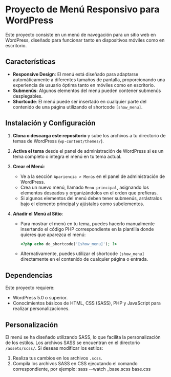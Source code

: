 # Proyecto de Menú Responsivo para WordPress

Este proyecto consiste en un menú de navegación para un sitio web en WordPress, diseñado para funcionar tanto en dispositivos móviles como en escritorio. 

## Características

- **Responsive Design**: El menú está diseñado para adaptarse automáticamente a diferentes tamaños de pantalla, proporcionando una experiencia de usuario óptima tanto en móviles como en escritorio.
- **Submenús**: Algunos elementos del menú pueden contener submenús desplegables.
- **Shortcode**: El menú puede ser insertado en cualquier parte del contenido de una página utilizando el shortcode `[show_menu]`.

## Instalación y Configuración

1. **Clona o descarga este repositorio** y sube los archivos a tu directorio de temas de WordPress (`wp-content/themes/`).

2. **Activa el tema** desde el panel de administración de WordPress si es un tema completo o integra el menú en tu tema actual.

3. **Crear el Menú**:
   - Ve a la sección `Apariencia > Menús` en el panel de administración de WordPress.
   - Crea un nuevo menú, llamado `Menu principal`, asignando los elementos deseados y organizándolos en el orden que prefieras.
   - Si algunos elementos del menú deben tener submenús, arrástralos bajo el elemento principal y ajústalos como subelementos.

4. **Añadir el Menú al Sitio**:
   - Para mostrar el menú en tu tema, puedes hacerlo manualmente insertando el código PHP correspondiente en la plantilla donde quieres que aparezca el menú:
     ```php
     <?php echo do_shortcode('[show_menu]'); ?>
     ```
   - Alternativamente, puedes utilizar el shortcode `[show_menu]` directamente en el contenido de cualquier página o entrada.

## Dependencias

Este proyecto requiere:

- WordPress 5.0 o superior.
- Conocimientos básicos de HTML, CSS (SASS), PHP y JavaScript para realizar personalizaciones.

## Personalización

El menú se ha diseñado utilizando SASS, lo que facilita la personalización de los estilos. Los archivos SASS se encuentran en el directorio `/assets/scss/`. Si deseas modificar los estilos:

1. Realiza tus cambios en los archivos `.scss`.
2. Compila los archivos SASS en CSS ejecutando el comando correspondiente, por ejemplo:
   sass --watch _base.scss base.css

